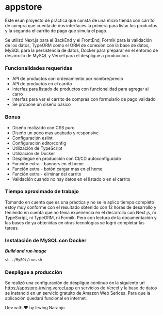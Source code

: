# appstore

Este esun proyecto de práctica que consta de una micro tienda con carrito de compra que cuenta de dos interfaces la primera para listar los productos y la segunda el carrito de pago que simula el pago.

Se utilizó Next.js para el BackEnd y el FrontEnd, Formik para la validación de los datos, TypeORM como el ORM de conexión con la base de datos, MySQL para la persistencia de datos, Docker para preparar en el entorno de desarrollo de MySQL y Vercel para el despligue a producción.

### Funcionalidades requeridas
- API de productos con ordenamiento por nombre/precio
- API de productos en el carrito
- Interfaz para listado de productos con funcionalidad para agregar al carro
- Interfaz para ver el carrito de compras con formulario de pago validado
- Se propone un diseño básico

### Bonus
- Diseño realizado con CSS puro
- Diseño un poco mas acabado y responsive
- Configuración eslint
- Configuración editorconfig
- Utilización de TypeScript
- Utilización de Docker
- Despliegue en producción con CI/CD autoconfigurado
- Función extra - banners en el home
- Función extra - botón cargar mas en el home
- Función extra - eliminar del carrito
- Validación cuando no hay datos en el listado o en el carrito

### Tiempo aproximado de trabajo

Tomando en cuenta que es una práctica y no se le aplico tiempo completo estoy muy conforme con el resultado obtenido con 12 horas de desarrollo y teniendo en cuenta que no tenía experiencia en el desarrollo con Next.js, ni TypeScript, ni TypeORM, ni Formik. Pero con lectura de la documentación y las bases de ya obtenidas en otras tecnologías se logró completar las tareas.

### Instalación de MySQL con Docker

***Build and run image***
```sh
sh ./MySQL/run.sh
```

### Despligue a producción

Se realizó una configuración de despligue continuo en la siguiente url https://appstore-irwing.vercel.app en servicios de Vercel y la base de datos se instanció en un servicio gratuito de Amazon Web Serices. Para que la aplicación quedará funcional en internet.

Dev with ❤️ by Irwing Naranjo
